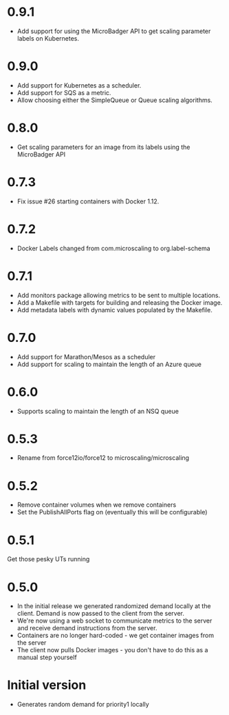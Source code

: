 # 0.9.1

- Add support for using the MicroBadger API to get scaling parameter labels on Kubernetes.

# 0.9.0

- Add support for Kubernetes as a scheduler.
- Add support for SQS as a metric.
- Allow choosing either the SimpleQueue or Queue scaling algorithms.

# 0.8.0

- Get scaling parameters for an image from its labels using the MicroBadger API

# 0.7.3

- Fix issue #26 starting containers with Docker 1.12.

# 0.7.2

- Docker Labels changed from com.microscaling to org.label-schema

# 0.7.1

- Add monitors package allowing metrics to be sent to multiple locations.
- Add a Makefile with targets for building and releasing the Docker image.
- Add metadata labels with dynamic values populated by the Makefile.

# 0.7.0

- Add support for Marathon/Mesos as a scheduler
- Add support for scaling to maintain the length of an Azure queue

# 0.6.0

- Supports scaling to maintain the length of an NSQ queue

# 0.5.3

- Rename from force12io/force12 to microscaling/microscaling

# 0.5.2

- Remove container volumes when we remove containers
- Set the PublishAllPorts flag on (eventually this will be configurable)

# 0.5.1 

Get those pesky UTs running

# 0.5.0

- In the initial release we generated randomized demand locally at the client. Demand is now passed to the client from the server. 
- We're now using a web socket to communicate metrics to the server and receive demand instructions from the server.
- Containers are no longer hard-coded - we get container images from the server
- The client now pulls Docker images - you don't have to do this as a manual step yourself

# Initial version

- Generates random demand for priority1 locally
